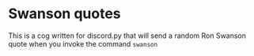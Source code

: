 # Swanson quotes
This is a cog written for discord.py that will send a random Ron Swanson quote when you invoke the command `swanson`